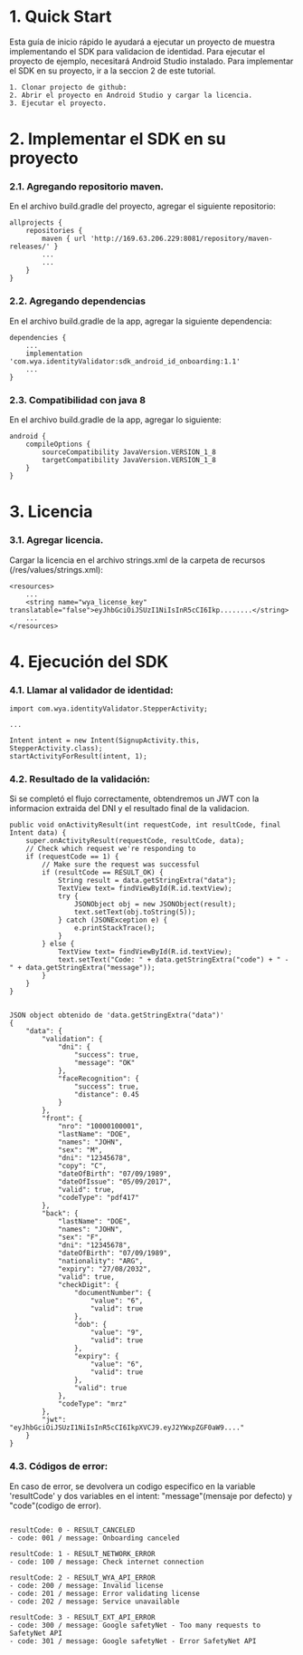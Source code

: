 # 1. Quick Start
Esta guía de inicio rápido le ayudará a ejecutar un proyecto de muestra implementando el SDK para validacion de identidad. 
Para ejecutar el proyecto de ejemplo, necesitará Android Studio instalado. Para implementar el SDK en su proyecto, ir a la seccion 2 de este tutorial.

```
1. Clonar projecto de github: 
2. Abrir el proyecto en Android Studio y cargar la licencia.
3. Ejecutar el proyecto.
```

# 2. Implementar el SDK en su proyecto
### 2.1. Agregando repositorio maven.
En el archivo build.gradle del proyecto, agregar el siguiente repositorio:
```
allprojects {
    repositories {
        maven { url 'http://169.63.206.229:8081/repository/maven-releases/' }
        ...
        ...
    }
}
```
### 2.2. Agregando dependencias
En el archivo build.gradle de la app, agregar la siguiente dependencia:
```
dependencies {
    ...
    implementation 'com.wya.identityValidator:sdk_android_id_onboarding:1.1'
    ...
}
```
### 2.3. Compatibilidad con java 8
En el archivo build.gradle de la app, agregar lo siguiente:
```
android {
    compileOptions {
        sourceCompatibility JavaVersion.VERSION_1_8
        targetCompatibility JavaVersion.VERSION_1_8
    }
}
```
# 3. Licencia
### 3.1. Agregar licencia.

Cargar la licencia en el archivo strings.xml de la carpeta de recursos (/res/values/strings.xml):
```
<resources>
    ...
    <string name="wya_license_key" translatable="false">eyJhbGciOiJSUzI1NiIsInR5cCI6Ikp........</string>
    ...
</resources>

```

# 4. Ejecución del SDK
### 4.1. Llamar al validador de identidad:

```
import com.wya.identityValidator.StepperActivity;

...

Intent intent = new Intent(SignupActivity.this, StepperActivity.class);
startActivityForResult(intent, 1);

```
### 4.2. Resultado de la validación:
Si se completó el flujo correctamente, obtendremos un JWT con la informacion extraida del DNI y el resultado final de la validacion.

```
public void onActivityResult(int requestCode, int resultCode, final Intent data) {
    super.onActivityResult(requestCode, resultCode, data);
    // Check which request we're responding to
    if (requestCode == 1) {
        // Make sure the request was successful
        if (resultCode == RESULT_OK) {
            String result = data.getStringExtra("data");
            TextView text= findViewById(R.id.textView);
            try {
                JSONObject obj = new JSONObject(result);
                text.setText(obj.toString(5));
            } catch (JSONException e) {
                e.printStackTrace();
            }
        } else {
            TextView text= findViewById(R.id.textView);
            text.setText("Code: " + data.getStringExtra("code") + " - " + data.getStringExtra("message"));
        }
    }
}


JSON object obtenido de 'data.getStringExtra("data")'
{
    "data": {
        "validation": {
            "dni": {
                "success": true,
                "message": "OK"
            },
            "faceRecognition": {
                "success": true,
                "distance": 0.45
            }
        },
        "front": {
            "nro": "10000100001",
            "lastName": "DOE",
            "names": "JOHN",
            "sex": "M",
            "dni": "12345678",
            "copy": "C",
            "dateOfBirth": "07/09/1989",
            "dateOfIssue": "05/09/2017",
            "valid": true,
            "codeType": "pdf417"
        },
        "back": {
            "lastName": "DOE",
            "names": "JOHN",
            "sex": "F",
            "dni": "12345678",
            "dateOfBirth": "07/09/1989",
            "nationality": "ARG",
            "expiry": "27/08/2032",
            "valid": true,
            "checkDigit": {
                "documentNumber": {
                    "value": "6",
                    "valid": true
                },
                "dob": {
                    "value": "9",
                    "valid": true
                },
                "expiry": {
                    "value": "6",
                    "valid": true
                },
                "valid": true
            },
            "codeType": "mrz"
        },
        "jwt": "eyJhbGciOiJSUzI1NiIsInR5cCI6IkpXVCJ9.eyJ2YWxpZGF0aW9...."
    }
}

```

### 4.3. Códigos de error:
En caso de error, se devolvera un codigo especifico en la variable 'resultCode' y dos variables en el intent: "message"(mensaje por defecto) y "code"(codigo de error).
```

resultCode: 0 - RESULT_CANCELED
- code: 001 / message: Onboarding canceled

resultCode: 1 - RESULT_NETWORK_ERROR   
- code: 100 / message: Check internet connection

resultCode: 2 - RESULT_WYA_API_ERROR
- code: 200 / message: Invalid license
- code: 201 / message: Error validating license
- code: 202 / message: Service unavailable

resultCode: 3 - RESULT_EXT_API_ERROR
- code: 300 / message: Google safetyNet - Too many requests to SafetyNet API
- code: 301 / message: Google safetyNet - Error SafetyNet API

```
